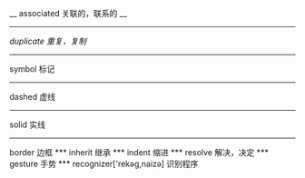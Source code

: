 __ associated  关联的，联系的 __
***
*duplicate 重复，复制*
***
symbol 标记
***
dashed 虚线  
***
solid 实线
<hr>
border 边框
***
inherit 继承
***
indent 缩进 
***
resolve 解决，决定
***
gesture 手势
***
recognizer['rekəg,naizə]  识别程序